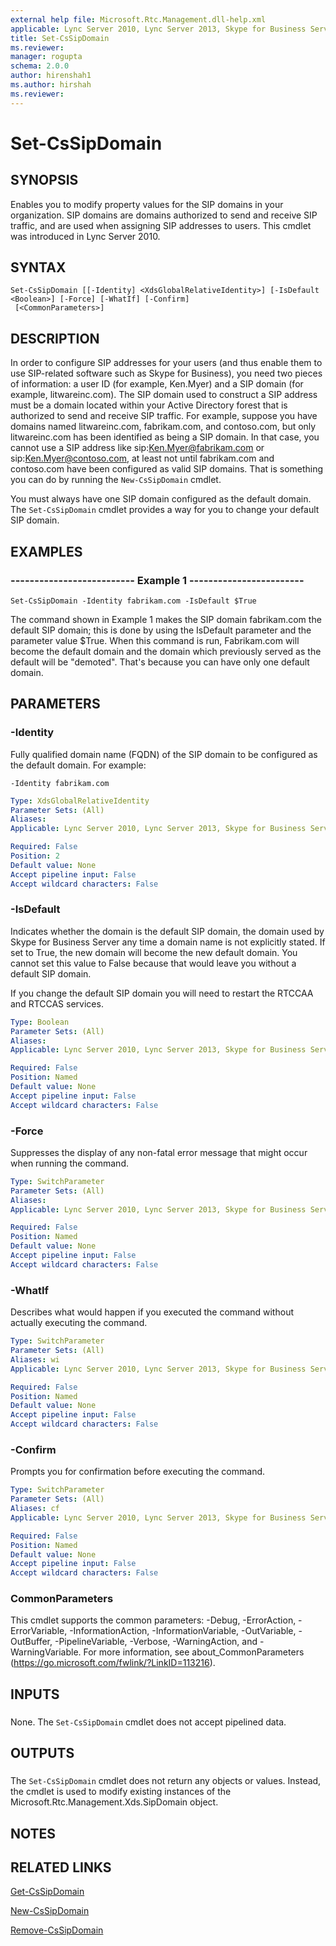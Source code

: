 ```yaml
---
external help file: Microsoft.Rtc.Management.dll-help.xml
applicable: Lync Server 2010, Lync Server 2013, Skype for Business Server 2015, Skype for Business Server 2019
title: Set-CsSipDomain
ms.reviewer: 
manager: rogupta
schema: 2.0.0
author: hirenshah1
ms.author: hirshah
ms.reviewer:
---
```


# Set-CsSipDomain

## SYNOPSIS
Enables you to modify property values for the SIP domains in your organization.
SIP domains are domains authorized to send and receive SIP traffic, and are used when assigning SIP addresses to users.
This cmdlet was introduced in Lync Server 2010.


## SYNTAX

```
Set-CsSipDomain [[-Identity] <XdsGlobalRelativeIdentity>] [-IsDefault <Boolean>] [-Force] [-WhatIf] [-Confirm]
 [<CommonParameters>]
```

## DESCRIPTION
In order to configure SIP addresses for your users (and thus enable them to use SIP-related software such as Skype for Business), you need two pieces of information: a user ID (for example, Ken.Myer) and a SIP domain (for example, litwareinc.com).
The SIP domain used to construct a SIP address must be a domain located within your Active Directory forest that is authorized to send and receive SIP traffic.
For example, suppose you have domains named litwareinc.com, fabrikam.com, and contoso.com, but only litwareinc.com has been identified as being a SIP domain.
In that case, you cannot use a SIP address like sip:Ken.Myer@fabrikam.com or sip:Ken.Myer@contoso.com, at least not until fabrikam.com and contoso.com have been configured as valid SIP domains.
That is something you can do by running the `New-CsSipDomain` cmdlet.

You must always have one SIP domain configured as the default domain.
The `Set-CsSipDomain` cmdlet provides a way for you to change your default SIP domain.


## EXAMPLES

### -------------------------- Example 1 ------------------------
```
Set-CsSipDomain -Identity fabrikam.com -IsDefault $True
```

The command shown in Example 1 makes the SIP domain fabrikam.com the default SIP domain; this is done by using the IsDefault parameter and the parameter value $True.
When this command is run, Fabrikam.com will become the default domain and the domain which previously served as the default will be "demoted". That's because you can have only one default domain.


## PARAMETERS

### -Identity
Fully qualified domain name (FQDN) of the SIP domain to be configured as the default domain.
For example:

`-Identity fabrikam.com`


```yaml
Type: XdsGlobalRelativeIdentity
Parameter Sets: (All)
Aliases: 
Applicable: Lync Server 2010, Lync Server 2013, Skype for Business Server 2015, Skype for Business Server 2019

Required: False
Position: 2
Default value: None
Accept pipeline input: False
Accept wildcard characters: False
```

### -IsDefault
Indicates whether the domain is the default SIP domain, the domain used by Skype for Business Server any time a domain name is not explicitly stated.
If set to True, the new domain will become the new default domain.
You cannot set this value to False because that would leave you without a default SIP domain.

If you change the default SIP domain you will need to restart the RTCCAA and RTCCAS services.


```yaml
Type: Boolean
Parameter Sets: (All)
Aliases: 
Applicable: Lync Server 2010, Lync Server 2013, Skype for Business Server 2015, Skype for Business Server 2019

Required: False
Position: Named
Default value: None
Accept pipeline input: False
Accept wildcard characters: False
```

### -Force
Suppresses the display of any non-fatal error message that might occur when running the command.

```yaml
Type: SwitchParameter
Parameter Sets: (All)
Aliases: 
Applicable: Lync Server 2010, Lync Server 2013, Skype for Business Server 2015, Skype for Business Server 2019

Required: False
Position: Named
Default value: None
Accept pipeline input: False
Accept wildcard characters: False
```

### -WhatIf
Describes what would happen if you executed the command without actually executing the command.

```yaml
Type: SwitchParameter
Parameter Sets: (All)
Aliases: wi
Applicable: Lync Server 2010, Lync Server 2013, Skype for Business Server 2015, Skype for Business Server 2019

Required: False
Position: Named
Default value: None
Accept pipeline input: False
Accept wildcard characters: False
```

### -Confirm
Prompts you for confirmation before executing the command.

```yaml
Type: SwitchParameter
Parameter Sets: (All)
Aliases: cf
Applicable: Lync Server 2010, Lync Server 2013, Skype for Business Server 2015, Skype for Business Server 2019

Required: False
Position: Named
Default value: None
Accept pipeline input: False
Accept wildcard characters: False
```

### CommonParameters
This cmdlet supports the common parameters: -Debug, -ErrorAction, -ErrorVariable, -InformationAction, -InformationVariable, -OutVariable, -OutBuffer, -PipelineVariable, -Verbose, -WarningAction, and -WarningVariable. For more information, see about_CommonParameters (https://go.microsoft.com/fwlink/?LinkID=113216).

## INPUTS

###  
None.
The `Set-CsSipDomain` cmdlet does not accept pipelined data.

## OUTPUTS

###  
The `Set-CsSipDomain` cmdlet does not return any objects or values.
Instead, the cmdlet is used to modify existing instances of the Microsoft.Rtc.Management.Xds.SipDomain object.

## NOTES

## RELATED LINKS

[Get-CsSipDomain](Get-CsSipDomain.md)

[New-CsSipDomain](New-CsSipDomain.md)

[Remove-CsSipDomain](Remove-CsSipDomain.md)

